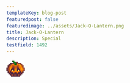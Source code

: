 ```yaml
---
templateKey: blog-post
featuredpost: false
featuredimage: ../assets/Jack-O-Lantern.png
title: Jack-O-Lantern
description: Special
testfield: 1492
---
```

![Jack-O-Lantern](../assets/Jack-O-Lantern.png)